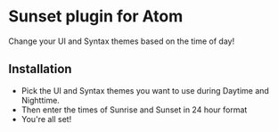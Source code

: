 # Sunset plugin for Atom

Change your UI and Syntax themes based on the time of day!

## Installation

- Pick the UI and Syntax themes you want to use during Daytime and Nighttime.
- Then enter the times of Sunrise and Sunset in 24 hour format
- You're all set!

